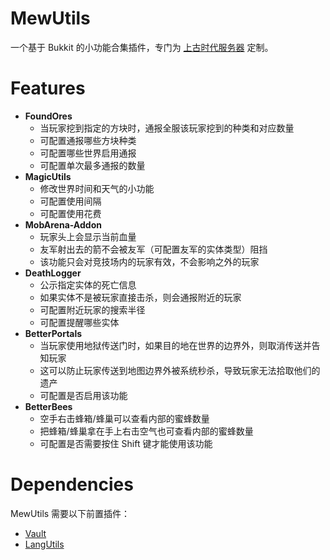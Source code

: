 # MewUtils

一个基于 Bukkit 的小功能合集插件，专门为 [上古时代服务器](https://mimaru.me) 定制。

# Features

- **FoundOres**
  - 当玩家挖到指定的方块时，通报全服该玩家挖到的种类和对应数量
  - 可配置通报哪些方块种类
  - 可配置哪些世界启用通报
  - 可配置单次最多通报的数量
- **MagicUtils**
  - 修改世界时间和天气的小功能
  - 可配置使用间隔
  - 可配置使用花费
- **MobArena-Addon**
  - 玩家头上会显示当前血量
  - 友军射出去的箭不会被友军（可配置友军的实体类型）阻挡
  - 该功能只会对竞技场内的玩家有效，不会影响之外的玩家
- **DeathLogger**
  - 公示指定实体的死亡信息
  - 如果实体不是被玩家直接击杀，则会通报附近的玩家
  - 可配置附近玩家的搜索半径
  - 可配置提醒哪些实体
- **BetterPortals**
  - 当玩家使用地狱传送门时，如果目的地在世界的边界外，则取消传送并告知玩家
  - 这可以防止玩家传送到地图边界外被系统秒杀，导致玩家无法拾取他们的遗产
  - 可配置是否启用该功能
- **BetterBees**
  - 空手右击蜂箱/蜂巢可以查看内部的蜜蜂数量
  - 把蜂箱/蜂巢拿在手上右击空气也可查看内部的蜜蜂数量
  - 可配置是否需要按住 Shift 键才能使用该功能

# Dependencies

MewUtils 需要以下前置插件：

- [Vault](https://github.com/MilkBowl/Vault)
- [LangUtils](https://github.com/MascusJeoraly/LanguageUtils)
